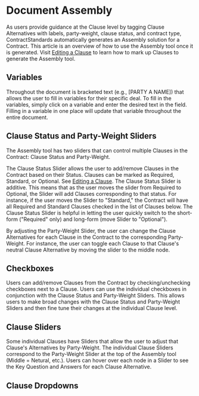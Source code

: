 # Document Assembly

As users provide guidance at the Clause level by tagging Clause Alternatives with labels, party-weight, clause status, and contract type, ContractStandards automatically generates an Assembly solution for a Contract. This article is an overview of how to use the Assembly tool once it is generated. Visit [Editing a Clause](Edit_Clause.md) to learn how to mark up Clauses to generate the Assembly tool.

## Variables

Throughout the document is bracketed text (e.g., [PARTY A NAME]) that allows the user to fill in variables for their specific deal. To fill in the variables, simply click on a variable and enter the desired text in the field. Filling in a variable in one place will update that variable throughout the entire document.

## Clause Status and Party-Weight Sliders

The Assembly tool has two sliders that can control multiple Clauses in the Contract: Clause Status and Party-Weight. 

The Clause Status Slider allows the user to add/remove Clauses in the Contract based on their Status. Clauses can be marked as Required, Standard, or Optional. See [Editing a Clause](Edit_Clause.md). The Clause Status Slider is additive. This means that as the user moves the slider from Required to Optional, the Slider will add Clauses corresponding to that status. For instance, if the user moves the Slider to "Standard," the Contract will have all Required and Standard Clauses checked in the list of Clauses below. The Clause Status Slider is helpful in letting the user quickly switch to the short-form ("Required" only) and long-form (move Slider to "Optional").

By adjusting the Party-Weight Slider, the user can change the Clause Alternatives for each Clause in the Contract to the corresponding Party-Weight. For instance, the user can toggle each Clause to that Clause's neutral Clause Alternative by moving the slider to the middle node.

## Checkboxes

Users can add/remove Clauses from the Contract by checking/unchecking checkboxes next to a Clause. Users can use the individual checkboxes in conjunction with the Clause Status and Party-Weight Sliders. This allows users to make broad changes with the Clause Status and Party-Weight Sliders and then fine tune their changes at the individual Clause level.

## Clause Sliders

Some individual Clauses have Sliders that allow the user to adjust that Clause's Alternatives by Party-Weight. The individual Clause Sliders correspond to the Party-Weight Slider at the top of the Assembly tool (Middle = Netural, etc.). Users can hover over each node in a Slider to see the Key Question and Answers for each Clause Alternative.

## Clause Dropdowns


